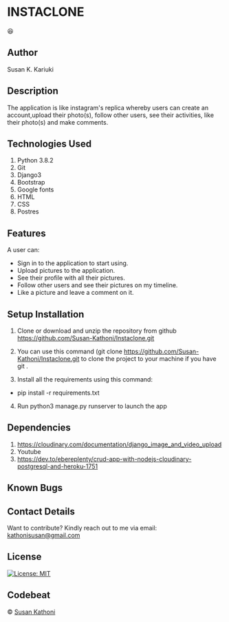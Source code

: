 # INSTACLONE
:satisfied:

## Author

Susan K. Kariuki

## Description

The application is like instagram's replica whereby users can create an account,upload their photo(s), follow other users, see their activities, like their photo(s) and make comments.

## Technologies Used

1. Python 3.8.2
2. Git
3. Django3
4. Bootstrap
5. Google fonts
6. HTML
7. CSS
8. Postres


## Features

A user can:

- Sign in to the application to start using.
- Upload pictures to the application.
- See their profile with all their pictures.
- Follow other users and see their pictures on my timeline.
- Like a picture and leave a comment on it.


## Setup Installation

1. Clone or download and unzip the repository from github https://github.com/Susan-Kathoni/Instaclone.git

2. You can use this command (git clone https://github.com/Susan-Kathoni/Instaclone.git to clone the project to your machine if you have git .

3. Install all the requirements using this command:
- pip install -r requirements.txt
4. Run python3 manage.py runserver to launch the app

## Dependencies

1. https://cloudinary.com/documentation/django_image_and_video_upload
2. Youtube
3. https://dev.to/ebereplenty/crud-app-with-nodejs-cloudinary-postgresql-and-heroku-1751

## Known Bugs



## Contact Details

Want to contribute?
Kindly reach out to me via email: kathonisusan@gmail.com

## License

[![License: MIT](https://img.shields.io/badge/License-MIT-yellow.svg)](https://github.com/Susan-Kathoni/Instaclone/blob/master/LICENSE)

## Codebeat

<!-- [![codebeat badge](https://codebeat.co/badges/7bbb17b5-2cde-4108-aac0-eefcd439cf9f)](https://codebeat.co/projects/github-com-susan-kathoni-photostudio-master) -->

© [Susan Kathoni](https://github.com/Susan-Kathoni)